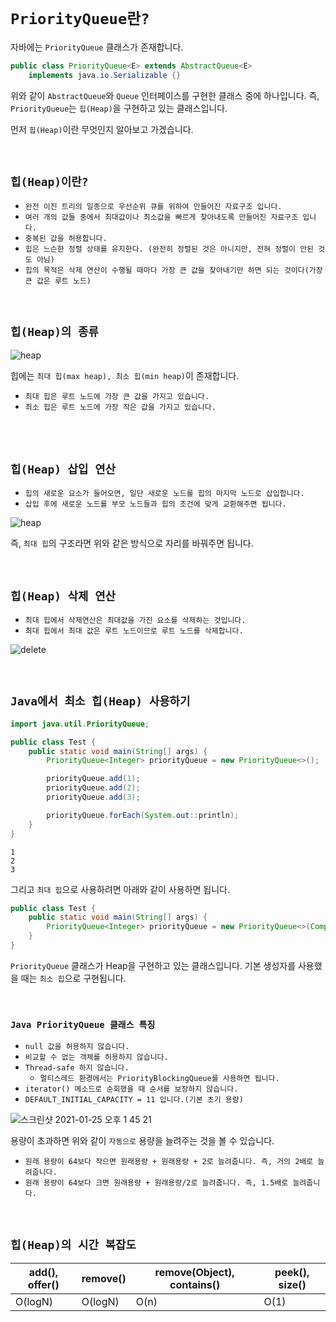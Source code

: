 # `PriorityQueue란?`

자바에는 `PriorityQueue` 클래스가 존재합니다.

```java
public class PriorityQueue<E> extends AbstractQueue<E>
    implements java.io.Serializable {}
```

위와 같이 `AbstractQueue`와 `Queue` 인터페이스를 구현한 클래스 중에 하나입니다. 즉, `PriorityQueue`는 `힙(Heap)`을 구현하고 있는 클래스입니다. 

먼저 `힙(Heap)`이란 무엇인지 알아보고 가겠습니다. 

<br>

## `힙(Heap)이란?`
 
- `완전 이진 트리의 일종으로 우선순위 큐를 위하여 만들어진 자료구조 입니다.`
- `여러 개의 값들 중에서 최대값이나 최소값을 빠르게 찾아내도록 만들어진 자료구조 입니다.`
- `중복된 값을 허용합니다.`
- `힙은 느슨한 정렬 상태를 유지한다. (완전히 정렬된 것은 아니지만, 전혀 정렬이 안된 것도 아님)`
- `힙의 목적은 삭제 연산이 수행될 때마다 가장 큰 값을 찾아내기만 하면 되는 것이다(가장 큰 값은 루트 노드)`

<br>

## `힙(Heap)의 종류`

![heap](https://img1.daumcdn.net/thumb/R1280x0/?scode=mtistory2&fname=https%3A%2F%2Fblog.kakaocdn.net%2Fdn%2FCRFEy%2FbtqAQ4f5oow%2FtukgTGyHgLxmXLptx5mNEk%2Fimg.png)

힙에는 `최대 힙(max heap), 최소 힙(min heap)`이 존재합니다. 

- `최대 힙은 루트 노드에 가장 큰 값을 가지고 있습니다.` 
- `최소 힙은 루트 노드에 가장 작은 값을 가지고 있습니다.`

<br>

<br>

## `힙(Heap) 삽입 연산`

- `힙의 새로운 요소가 들어오면, 일단 새로운 노드를 힙의 마지막 노드로 삽입합니다.`
- `삽입 후에 새로운 노드를 부모 노드들과 힙의 조건에 맞게 교환해주면 됩니다.`

![heap](https://img1.daumcdn.net/thumb/R1280x0/?scode=mtistory2&fname=https%3A%2F%2Fblog.kakaocdn.net%2Fdn%2FnJZPN%2FbtqASy8B59k%2F8S0hi1P1HRKanEKbVDYB9k%2Fimg.png)

즉, `최대 힙`의 구조라면 위와 같은 방식으로 자리를 바꿔주면 됩니다. 

<br>

## `힙(Heap) 삭제 연산`

- `최대 힙에서 삭제연산은 최대값을 가진 요소를 삭제하는 것입니다.`
- `최대 힙에서 최대 값은 루트 노드이므로 루트 노드를 삭제합니다.`

![delete](https://img1.daumcdn.net/thumb/R1280x0/?scode=mtistory2&fname=https%3A%2F%2Fblog.kakaocdn.net%2Fdn%2FCYgd0%2FbtqBg8gU4WA%2FNXtuOb0W2x2ZSj42TKKqE0%2Fimg.png)

<br>

## `Java에서 최소 힙(Heap) 사용하기`

```java
import java.util.PriorityQueue;

public class Test {
    public static void main(String[] args) {
        PriorityQueue<Integer> priorityQueue = new PriorityQueue<>();

        priorityQueue.add(1);
        priorityQueue.add(2);
        priorityQueue.add(3);

        priorityQueue.forEach(System.out::println);
    }
}
```
```
1
2
3
```

그리고 `최대 힙`으로 사용하려면 아래와 같이 사용하면 됩니다. 

```java
public class Test {
    public static void main(String[] args) {
        PriorityQueue<Integer> priorityQueue = new PriorityQueue<>(Comparator.reverseOrder());
    }
}
```


`PriorityQueue` 클래스가 Heap을 구현하고 있는 클래스입니다. 기본 생성자를 사용했을 때는 `최소 힙`으로 구현됩니다. 

<br>

### `Java PriorityQueue 클래스 특징`

- `null 값을 허용하지 않습니다.`
- `비교할 수 없는 객체를 허용하지 않습니다.`
- `Thread-safe 하지 않습니다.`
    - `멀티스레드 환경에서는 PriorityBlockingQueue를 사용하면 됩니다.`
- `iterator() 메소드로 순회했을 때 순서를 보장하지 않습니다.`
- `DEFAULT_INITIAL_CAPACITY = 11 입니다.(기본 초기 용량)`

![스크린샷 2021-01-25 오후 1 45 21](https://user-images.githubusercontent.com/45676906/105662716-c5a6ea80-5f13-11eb-8079-dc964abd619b.png)

용량이 초과하면 위와 같이 `자동으로` 용량을 늘려주는 것을 볼 수 있습니다. 

- `원래 용량이 64보다 작으면 원래용량 + 원래용량 + 2로 늘려줍니다. 즉, 거의 2배로 늘려줍니다.`
- `원래 용량이 64보다 크면 원래용량 + 원래용량/2로 늘려줍니다. 즉, 1.5배로 늘려줍니다.`

<br>

## `힙(Heap)의 시간 복잡도`

|add(), offer()|remove()|remove(Object), contains()|peek(), size()|
|-------|-----|-----|------|
|O(logN)|O(logN)|O(n)|O(1)|
